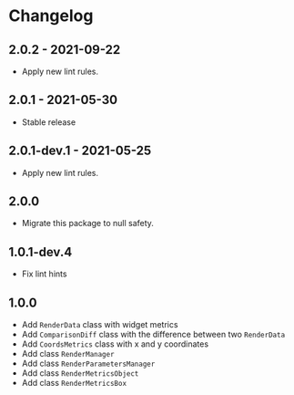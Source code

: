 # Changelog

## 2.0.2 - 2021-09-22

* Apply new lint rules.

## 2.0.1 - 2021-05-30

* Stable release

## 2.0.1-dev.1 - 2021-05-25

* Apply new lint rules.

## 2.0.0

* Migrate this package to null safety.

## 1.0.1-dev.4

* Fix lint hints

## 1.0.0

* Add `RenderData` class with widget metrics
* Add `ComparisonDiff` class with the difference between two `RenderData`
* Add `CoordsMetrics` class with x and y coordinates
* Add class `RenderManager`
* Add class `RenderParametersManager`
* Add class `RenderMetricsObject`
* Add class `RenderMetricsBox`
